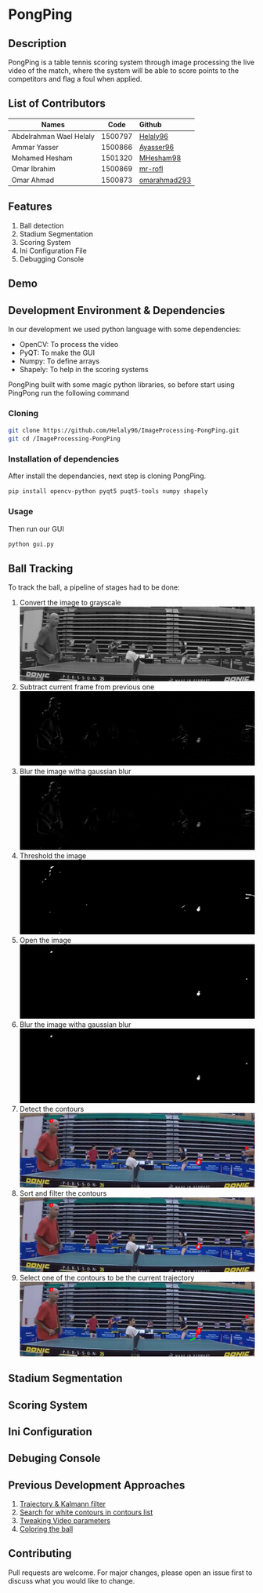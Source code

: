 
# PongPing


## Description
PongPing is a table tennis scoring system through image processing the live video of the match, where the system
will be able to score points to the competitors and flag a foul when applied.

## List of Contributors
| Names    |      Code     |    Github  |
|----------|:-------------:|:-------------|
| Abdelrahman Wael Helaly |  1500797 | [Helaly96](https://github.com/Helaly96)     |
| Ammar Yasser |   1500866  | [Ayasser96](https://github.com/AmmarYasser97)   |
| Mohamed Hesham | 1501320 | [MHesham98](https://github.com/MHesham98)       |
| Omar Ibrahim | 1500869 |   [mr-rofl](https://github.com/mr-rofl)   |
| Omar Ahmad | 1500873 |     [omarahmad293](https://github.com/omarahmad293)   |

## Features
1. Ball detection
2. Stadium Segmentation
3. Scoring System
4. Ini Configuration File
5. Debugging Console

## Demo


## Development Environment & Dependencies 
In our development we used python language with some dependencies:
* OpenCV: To process the video
* PyQT: To make the GUI
* Numpy: To define arrays
* Shapely: To help in the scoring systems

PongPing built with some magic python libraries, so before start using PingPong run the following command

### Cloning

```bash
git clone https://github.com/Helaly96/ImageProcessing-PongPing.git
git cd /ImageProcessing-PongPing
```


### Installation of dependencies

After install the dependancies, next step is cloning PongPing.
```bash
pip install opencv-python pyqt5 puqt5-tools numpy shapely
```

### Usage
Then run our GUI
```bash
python gui.py
```

## Ball Tracking
To track the ball, a pipeline of stages had to be done:
1. Convert the image to grayscale
![Alt text](images/gray.png "Gray")
2. Subtract current frame from previous one
![Alt text](images/diff.png "Gray")
3. Blur the image witha gaussian blur
![Alt text](images/blur1.png "Gray")
4. Threshold the image
![Alt text](images/threshold.png "Gray")
5. Open the image
![Alt text](images/open.png "Gray")
6. Blur the image witha gaussian blur
![Alt text](images/blur2.png "Gray")
7. Detect the contours
![Alt text](images/contours.png "Gray")
8. Sort and filter the contours
![Alt text](images/real_contours.png "Gray")
9. Select one of the contours to be the current trajectory
![Alt text](images/trajectories.png "Gray")
## Stadium Segmentation
## Scoring System
## Ini Configuration
## Debuging Console

## Previous Development Approaches
1. [Trajectory & Kalmann filter]()
2. [Search for white contours in contours list]()
3. [Tweaking Video parameters]()
4. [Coloring the ball]()


## Contributing
Pull requests are welcome. For major changes, please open an issue first to discuss what you would like to change.
